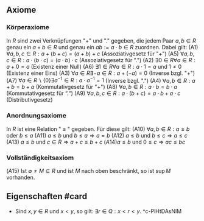 ## Axiome
### Körperaxiome
In $R$ sind zwei Verknüpfungen "+" und "." gegeben, die jedem Paar $a, b \in R$ genau ein $a+b \in R$ und genau ein $a b:=a \cdot b \in R$ zuordnen. Dabei gilt:
(A1) $\forall a, b, c \in R : a+(b+c)=(a+b)+c$ (Assoziativgesetz für "+")
(A5) $\forall a, b, c \in R : a \cdot(b \cdot c)=(a \cdot b) \cdot c$ (Assoziativgesetz für ".")
(A2) $\exists 0 \in R \forall a \in R : a+0=a$ (Existenz einer Null)
(A6) $\exists 1 \in R \forall a \in R : a \cdot 1=a$ und $1 \neq 0$ (Existenz einer Eins)
(A3) $\forall a \in R \exists-a \in R : a+(-a)=0$ (Inverse bzgl. "+")
(A7) $\forall a \in R \backslash\{0\} \exists a^{-1} \in R : a \cdot a^{-1}=1$ (Inverse bzgl. ".")
(A4) $\forall a, b \in R : a+b=b+a$ (Kommutativgesetz für "+")
(A8) $\forall a, b \in R : a \cdot b=b \cdot a$ (Kommutativgesetz für “.“)
(A9) $\forall a, b, c \in R : a \cdot(b+c)=a \cdot b+a \cdot c$ (Distributivgesetz)
### Anordnungsaxiome
In $R$ ist eine Relation " $\leq$ " gegeben. Für diese gilt:
(A10) $\forall a, b \in R : a \leq b$ oder $b \leq a$
(A11) $a \leq b$ und $b \leq a \Rightarrow a=b$
(A12) $a \leq b$ und $b \leq c \Rightarrow a \leq c$
(A13) $a \leq b$ und $c \in R \Rightarrow a+c \leq b+c$
$(A 14) a \leq b$ und $0 \leq c \Rightarrow a c \leq b c$
### Vollständigkeitsaxiom
$(A 15)$ Ist $\emptyset \neq M \subseteq R$ und ist $M$ nach oben beschränkt, so ist $\sup M$ vorhanden.

## Eigenschaften #card 
- Sind $x, y \in R$ und $x<y$, so gilt: $\exists r \in Q : x<r<y$.
^c-PlHtDAsNlM